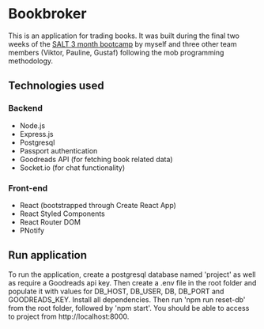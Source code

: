 # Bookbroker
This is an application for trading books. It was built during the final two weeks of the [SALT 3 month bootcamp](https://salt.dev) by myself and three other team members (Viktor, Pauline, Gustaf) following the mob programming methodology.

## Technologies used
### Backend
* Node.js
* Express.js
* Postgresql
* Passport authentication
* Goodreads API (for fetching book related data)
* Socket.io (for chat functionality)

### Front-end
* React (bootstrapped through Create React App)
* React Styled Components
* React Router DOM
* PNotify

## Run application
To run the application, create a postgresql database named 'project' as well as require a Goodreads api key. 
Then create a .env file in the root folder and populate it with values for DB_HOST, DB_USER, DB, DB_PORT and GOODREADS_KEY.
Install all dependencies. Then run 'npm run reset-db' from the root folder, followed by 'npm start'. You should be able to access to project from http://localhost:8000.
